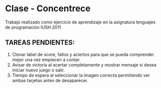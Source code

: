 # Clase - Concentrece
Trabajo realizado como ejercicio de aprendizaje en la asignatura lenguajes de programación IUSH 2011

## TAREAS PENDIENTES: 
1. Clonar label de score, fallos y aciertos para que se pueda comprender mejor una vez empiecen a contar.
2. Avisar de victoria al acertar completamente y mostrar mensaje si desea iniciar nuevo juego o salir.
3. Tiempo de espera al seleccionar la imagen correcta permitiendo ver ambas tarjetas antes de desaparecer.